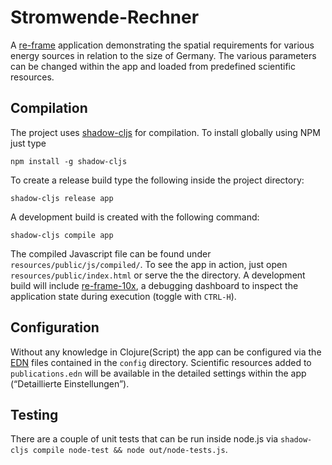 # Stromwende-Rechner

A [re-frame](https://github.com/day8/re-frame) application demonstrating the spatial requirements for various energy sources in relation to the size of Germany. The various parameters can be changed within the app and loaded from predefined scientific resources.

## Compilation

The project uses [shadow-cljs](https://github.com/thheller/shadow-cljs) for compilation. To install globally using NPM just type
```
npm install -g shadow-cljs
```
To create a release build type the following inside the project directory:
```
shadow-cljs release app
```
A development build is created with the following command:
```
shadow-cljs compile app
```

The compiled Javascript file can be found under `resources/public/js/compiled/`. To see the app in action, just open `resources/public/index.html` or serve the the directory. A development build will include [re-frame-10x](https://github.com/day8/re-frame-10x), a debugging dashboard to inspect the application state during execution (toggle with `CTRL-H`).

## Configuration

Without any knowledge in Clojure(Script) the app can be configured via the [EDN](https://github.com/edn-format/edn) files contained in the `config` directory. Scientific resources added to `publications.edn`  will be available in the detailed settings within the app (“Detaillierte Einstellungen”).

## Testing

There are a couple of unit tests that can be run inside node.js via `shadow-cljs compile node-test && node out/node-tests.js`.
